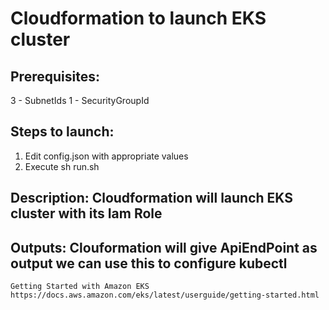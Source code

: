 # Cloudformation to launch EKS cluster

## Prerequisites:

3 - SubnetIds
1 - SecurityGroupId

## Steps to launch:

1. Edit config.json with appropriate values
2. Execute sh run.sh

## Description: Cloudformation will launch EKS cluster with its Iam Role

## Outputs: Clouformation will give ApiEndPoint as output we can use this to configure kubectl 

	Getting Started with Amazon EKS https://docs.aws.amazon.com/eks/latest/userguide/getting-started.html

